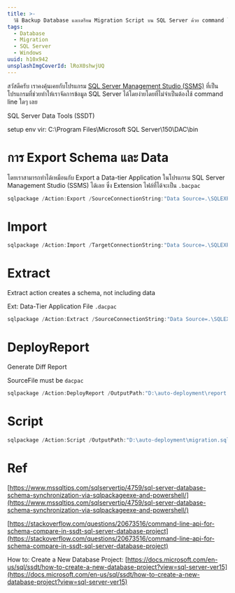 ```yaml
---
title: >-
  วิธี Backup Database และเตรียม Migration Script บน SQL Server ด้วย command line
tags:
  - Database
  - Migration
  - SQL Server
  - Windows
uuid: h10x942
unsplashImgCoverId: lRoX0shwjUQ
---
```


สวัสดีครับ เราคงคุ้นเคยกับโปรแกรม [SQL Server Management Studio (SSMS)](https://docs.microsoft.com/en-us/sql/ssms/download-sql-server-management-studio-ssms?view=sql-server-ver15) ที่เป็นโปรแกรมที่ช่วยทำให้เราจัดการข้อมูล SQL Server ได้โดยง่ายโดยที่ไม่จำเป็นต้องใช้ command line ใดๆ เลย

SQL Server Data Tools (SSDT)

setup env vir: C:\Program Files\Microsoft SQL Server\150\DAC\bin

# การ Export Schema และ Data

โดยเราสามารถทำได้เหมือนกับ Export a Data-tier Application ในโปรแกรม SQL Server Management Studio (SSMS) ได้เลย ซึ่ง Extension ไฟล์ที่ได้จะเป็น `.bacpac`

```powershell
sqlpackage /Action:Export /SourceConnectionString:"Data Source=.\SQLEXPRESS; Initial Catalog=TestDB; Integrated Security=True" /TargetFile:"D:\auto-deployment\database_backup.bacpac"
```

# Import

```powershell
sqlpackage /Action:Import /TargetConnectionString:"Data Source=.\SQLEXPRESS; Initial Catalog=Imported_TestDB; Integrated Security=True" /SourceFile:"D:\auto-deployment\database_backup.bacpac"
```

# Extract

Extract action creates a schema, not including data

Ext: Data-Tier Application File `.dacpac`

```powershell
sqlpackage /Action:Extract /SourceConnectionString:"Data Source=.\SQLEXPRESS; Initial Catalog=TestDB; Integrated Security=True" /TargetFile:"D:\auto-deployment\database_schema.dacpac"
```

# DeployReport

Generate Diff Report

SourceFile must be `dacpac`

```powershell
sqlpackage /Action:DeployReport /OutputPath:"D:\auto-deployment\report.xml" /OverwriteFiles:True /SourceFile:"D:\auto-deployment\TestDatabase\Snapshots\TestDatabase_20210916_17-58-02.dacpac" /TargetConnectionString:"Data Source=.\SQLEXPRESS; Initial Catalog=TestDB; Integrated Security=True"
```

# Script

```powershell
sqlpackage /Action:Script /OutputPath:"D:\auto-deployment\migration.sql" /OverwriteFiles:True /SourceFile:"D:\auto-deployment\TestDatabase\Snapshots\TestDatabase_20210916_17-58-02.dacpac" /TargetConnectionString:"Data Source=.\SQLEXPRESS; Initial Catalog=TestDB; Integrated Security=True"
```

# Ref

[https://www.mssqltips.com/sqlservertip/4759/sql-server-database-schema-synchronization-via-sqlpackageexe-and-powershell/](https://www.mssqltips.com/sqlservertip/4759/sql-server-database-schema-synchronization-via-sqlpackageexe-and-powershell/)

[https://stackoverflow.com/questions/20673516/command-line-api-for-schema-compare-in-ssdt-sql-server-database-project](https://stackoverflow.com/questions/20673516/command-line-api-for-schema-compare-in-ssdt-sql-server-database-project)

How to: Create a New Database Project: [https://docs.microsoft.com/en-us/sql/ssdt/how-to-create-a-new-database-project?view=sql-server-ver15](https://docs.microsoft.com/en-us/sql/ssdt/how-to-create-a-new-database-project?view=sql-server-ver15)
